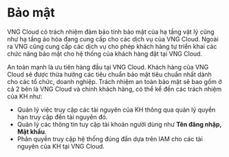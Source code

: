 # Bảo mật

VNG Cloud có trách nhiệm đảm bảo tính bảo mật của hạ tầng vật lý cũng như hạ tầng ảo hóa đang cung cấp cho các dịch vụ của VNG Cloud. Ngoài ra VNG cũng cung cấp các dịch vụ cho phép khách hàng tự triển khai các chức năng bảo mật cho hệ thống của khách hàng đặt tại VNG Cloud.

An toàn mạnh là ưu tiên hàng đầu tại VNG Cloud. Khách hàng của VNG Cloud sẽ được thừa hưởng các tiêu chuẩn bảo mật tiêu chuẩn nhất dành cho các tổ chức, doanh nghiệp. Trách nhiệm an toàn bảo mật sẽ bao gồm ở cả 2 bên là VNG Cloud và chính khách hàng, có thể kể đến các trách nhiệm của KH như:

* Quản lý việc truy cập các tài nguyên của KH thông qua quản lý quyền hạn truy cập đến tài nguyên đó.
* Quản lý các thông tin tuy cập tài khoản người dùng như **Tên đăng nhập, Mật khẩu**.
* Phân quyền truy cập hệ thống đúng đắn dựa trên IAM cho các tài nguyên của KH tại VNG Cloud.
